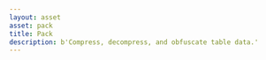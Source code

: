 ```yaml
---
layout: asset
asset: pack
title: Pack
description: b'Compress, decompress, and obfuscate table data.'
---
```

